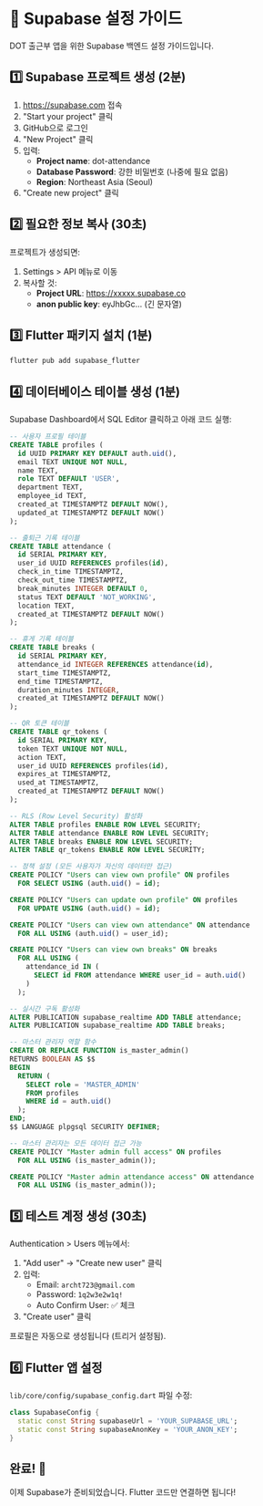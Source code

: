 # 🚀 Supabase 설정 가이드

DOT 출근부 앱을 위한 Supabase 백엔드 설정 가이드입니다.

## 1️⃣ Supabase 프로젝트 생성 (2분)

1. https://supabase.com 접속
2. "Start your project" 클릭
3. GitHub으로 로그인
4. "New Project" 클릭
5. 입력:
   - **Project name**: dot-attendance
   - **Database Password**: 강한 비밀번호 (나중에 필요 없음)
   - **Region**: Northeast Asia (Seoul)
6. "Create new project" 클릭

## 2️⃣ 필요한 정보 복사 (30초)

프로젝트가 생성되면:
1. Settings > API 메뉴로 이동
2. 복사할 것:
   - **Project URL**: https://xxxxx.supabase.co
   - **anon public key**: eyJhbGc... (긴 문자열)

## 3️⃣ Flutter 패키지 설치 (1분)

```bash
flutter pub add supabase_flutter
```

## 4️⃣ 데이터베이스 테이블 생성 (1분)

Supabase Dashboard에서 SQL Editor 클릭하고 아래 코드 실행:

```sql
-- 사용자 프로필 테이블
CREATE TABLE profiles (
  id UUID PRIMARY KEY DEFAULT auth.uid(),
  email TEXT UNIQUE NOT NULL,
  name TEXT,
  role TEXT DEFAULT 'USER',
  department TEXT,
  employee_id TEXT,
  created_at TIMESTAMPTZ DEFAULT NOW(),
  updated_at TIMESTAMPTZ DEFAULT NOW()
);

-- 출퇴근 기록 테이블
CREATE TABLE attendance (
  id SERIAL PRIMARY KEY,
  user_id UUID REFERENCES profiles(id),
  check_in_time TIMESTAMPTZ,
  check_out_time TIMESTAMPTZ,
  break_minutes INTEGER DEFAULT 0,
  status TEXT DEFAULT 'NOT_WORKING',
  location TEXT,
  created_at TIMESTAMPTZ DEFAULT NOW()
);

-- 휴게 기록 테이블
CREATE TABLE breaks (
  id SERIAL PRIMARY KEY,
  attendance_id INTEGER REFERENCES attendance(id),
  start_time TIMESTAMPTZ,
  end_time TIMESTAMPTZ,
  duration_minutes INTEGER,
  created_at TIMESTAMPTZ DEFAULT NOW()
);

-- QR 토큰 테이블
CREATE TABLE qr_tokens (
  id SERIAL PRIMARY KEY,
  token TEXT UNIQUE NOT NULL,
  action TEXT,
  user_id UUID REFERENCES profiles(id),
  expires_at TIMESTAMPTZ,
  used_at TIMESTAMPTZ,
  created_at TIMESTAMPTZ DEFAULT NOW()
);

-- RLS (Row Level Security) 활성화
ALTER TABLE profiles ENABLE ROW LEVEL SECURITY;
ALTER TABLE attendance ENABLE ROW LEVEL SECURITY;
ALTER TABLE breaks ENABLE ROW LEVEL SECURITY;
ALTER TABLE qr_tokens ENABLE ROW LEVEL SECURITY;

-- 정책 설정 (모든 사용자가 자신의 데이터만 접근)
CREATE POLICY "Users can view own profile" ON profiles
  FOR SELECT USING (auth.uid() = id);

CREATE POLICY "Users can update own profile" ON profiles
  FOR UPDATE USING (auth.uid() = id);

CREATE POLICY "Users can view own attendance" ON attendance
  FOR ALL USING (auth.uid() = user_id);

CREATE POLICY "Users can view own breaks" ON breaks
  FOR ALL USING (
    attendance_id IN (
      SELECT id FROM attendance WHERE user_id = auth.uid()
    )
  );

-- 실시간 구독 활성화
ALTER PUBLICATION supabase_realtime ADD TABLE attendance;
ALTER PUBLICATION supabase_realtime ADD TABLE breaks;

-- 마스터 관리자 역할 함수
CREATE OR REPLACE FUNCTION is_master_admin()
RETURNS BOOLEAN AS $$
BEGIN
  RETURN (
    SELECT role = 'MASTER_ADMIN' 
    FROM profiles 
    WHERE id = auth.uid()
  );
END;
$$ LANGUAGE plpgsql SECURITY DEFINER;

-- 마스터 관리자는 모든 데이터 접근 가능
CREATE POLICY "Master admin full access" ON profiles
  FOR ALL USING (is_master_admin());

CREATE POLICY "Master admin attendance access" ON attendance
  FOR ALL USING (is_master_admin());
```

## 5️⃣ 테스트 계정 생성 (30초)

Authentication > Users 메뉴에서:
1. "Add user" → "Create new user" 클릭
2. 입력:
   - Email: `archt723@gmail.com`
   - Password: `1q2w3e2w1q!`
   - Auto Confirm User: ✅ 체크
3. "Create user" 클릭

프로필은 자동으로 생성됩니다 (트리거 설정됨).

## 6️⃣ Flutter 앱 설정

`lib/core/config/supabase_config.dart` 파일 수정:

```dart
class SupabaseConfig {
  static const String supabaseUrl = 'YOUR_SUPABASE_URL';
  static const String supabaseAnonKey = 'YOUR_ANON_KEY';
}
```

## 완료! 🎉

이제 Supabase가 준비되었습니다. Flutter 코드만 연결하면 됩니다!